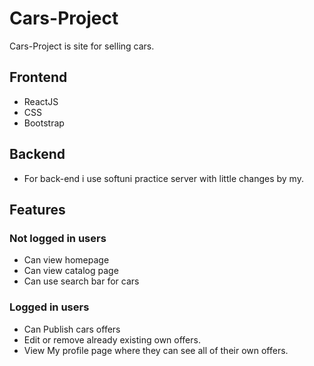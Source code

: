 # Cars-Project
Cars-Project is site for selling cars.
## Frontend
- ReactJS
- CSS
- Bootstrap
## Backend
- For back-end i use softuni practice server with little changes by my.
## Features
### Not logged in users
- Can view homepage
- Can view catalog page
- Can use search bar for cars
### Logged in users
- Can Publish cars offers
- Edit or remove already existing own offers.
- View My profile page where they can see all of their own offers.
 
